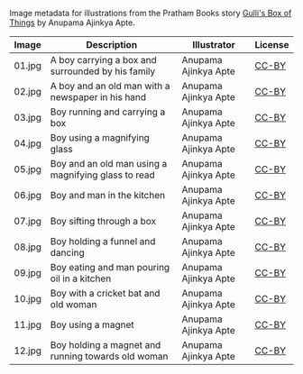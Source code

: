 Image metadata for illustrations from the Pratham Books story [Gulli's Box of Things](https://storyweaver.org.in/stories/486-gulli-s-box-of-things) by Anupama Ajinkya Apte.

Image | Description | Illustrator | License
----- | ----------- | ----------- | -------
01.jpg | A boy carrying a box and surrounded by his family | Anupama Ajinkya Apte | [CC-BY](https://creativecommons.org/licenses/by/4.0/)
02.jpg | A boy and an old man with a newspaper in his hand | Anupama Ajinkya Apte | [CC-BY](https://creativecommons.org/licenses/by/4.0/)
03.jpg | Boy running and carrying a box  | Anupama Ajinkya Apte | [CC-BY](https://creativecommons.org/licenses/by/4.0/)
04.jpg | Boy using a magnifying glass | Anupama Ajinkya Apte | [CC-BY](https://creativecommons.org/licenses/by/4.0/)
05.jpg | Boy and an old man using a magnifying glass to read | Anupama Ajinkya Apte | [CC-BY](https://creativecommons.org/licenses/by/4.0/)
06.jpg | Boy and man in the kitchen | Anupama Ajinkya Apte | [CC-BY](https://creativecommons.org/licenses/by/4.0/)
07.jpg | Boy sifting through a box | Anupama Ajinkya Apte | [CC-BY](https://creativecommons.org/licenses/by/4.0/)
08.jpg | Boy holding a funnel and dancing | Anupama Ajinkya Apte | [CC-BY](https://creativecommons.org/licenses/by/4.0/)
09.jpg | Boy eating and man pouring oil in a kitchen | Anupama Ajinkya Apte | [CC-BY](https://creativecommons.org/licenses/by/4.0/)
10.jpg | Boy with a cricket bat and old woman | Anupama Ajinkya Apte | [CC-BY](https://creativecommons.org/licenses/by/4.0/)
11.jpg | Boy using a magnet | Anupama Ajinkya Apte | [CC-BY](https://creativecommons.org/licenses/by/4.0/)
12.jpg | Boy holding a magnet and running towards old woman | Anupama Ajinkya Apte | [CC-BY](https://creativecommons.org/licenses/by/4.0/)
